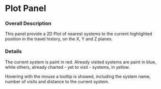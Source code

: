 # Plot Panel

### Overall Description
This panel provide a 2D Plot of nearest systems to the current highlighted position in the travel history, on the X, Y and Z planes.

### Details
The current system is paint in red. Already visited systems are paint in blue, while others, already charted - yet to visit - systems, in yellow.

Hovering with the mouse a tooltip is showed, including the system name, number of visits and distance to the current system.

